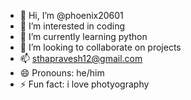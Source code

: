 - 👋 Hi, I’m @phoenix20601
- 👀 I’m interested in coding
- 🌱 I’m currently learning python
- 💞️ I’m looking to collaborate on projects
- 📫 sthapravesh12@gmail.com
- 😄 Pronouns: he/him
- ⚡ Fun fact: i love photyography

<!---
phoenix20601/phoenix20601 is a ✨ special ✨ repository because its `README.md` (this file) appears on your GitHub profile.
You can click the Preview link to take a look at your changes.
--->
